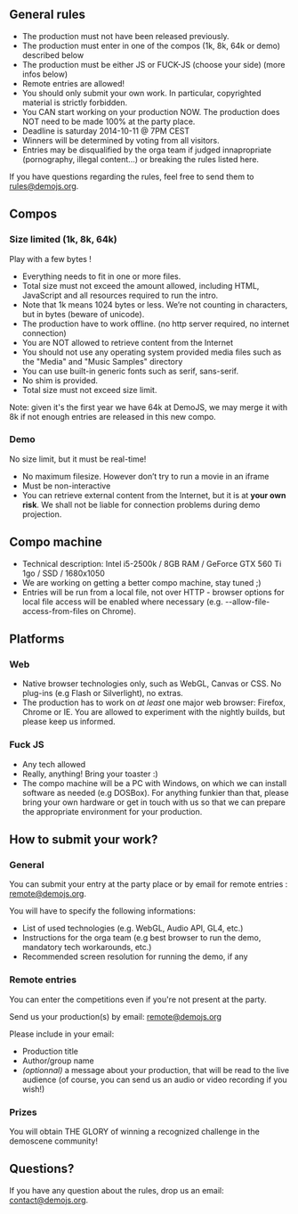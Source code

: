 
## General rules

 * The production must not have been released previously.
 * The production must enter in one of the compos (1k, 8k, 64k or demo) described below
 * The production must be either JS or FUCK-JS (choose your side) (more infos below)
 * Remote entries are allowed!
 * You should only submit your own work. In particular, copyrighted material is strictly forbidden.
 * You CAN start working on your production NOW. The production does NOT need to be made 100% at the party place.
 * Deadline is saturday 2014-10-11 @ 7PM CEST
 * Winners will be determined by voting from all visitors.
 * Entries may be disqualified by the orga team if judged innapropriate (pornography, illegal content...) or breaking the rules listed here.

If you have questions regarding the rules, feel free to send them to [rules@demojs.org](mailto:rules@demojs.org).

## Compos
### Size limited (1k, 8k, 64k)
Play with a few bytes !

 * Everything needs to fit in one or more files.
 * Total size must not exceed the amount allowed, including HTML, JavaScript and all resources required to run the intro.
 * Note that 1k means 1024 bytes or less. We’re not counting in characters, but in bytes (beware of unicode).
 * The production have to work offline. (no http server required, no internet connection)
 * You are NOT allowed to retrieve content from the Internet
 * You should not use any operating system provided media files such as the "Media" and "Music Samples" directory
 * You can use built-in generic fonts such as serif, sans-serif.
 * No shim is provided.
 * Total size must not exceed size limit.

Note: given it's the first year we have 64k at DemoJS, we may merge it with 8k if not enough entries are released in this new compo.

### Demo
No size limit, but it must be real-time!

 * No maximum filesize. However don’t try to run a movie in an iframe
 * Must be non-interactive
 * You can retrieve external content from the Internet, but it is at **your own risk**. We shall not be liable for connection problems during demo projection.

## Compo machine

 * Technical description: Intel i5-2500k / 8GB RAM / GeForce GTX 560 Ti 1go / SSD / 1680x1050
 * We are working on getting a better compo machine, stay tuned ;)
 * Entries will be run from a local file, not over HTTP - browser options for local file access will be enabled where necessary (e.g. --allow-file-access-from-files on Chrome).

## Platforms

### Web
 * Native browser technologies only, such as WebGL, Canvas or CSS. No plug-ins (e.g Flash or Silverlight), no extras.
 * The production has to work on *at least* one major web browser: Firefox, Chrome or IE. You are allowed to experiment with the nightly builds, but please keep us informed.

### Fuck JS
 * Any tech allowed
 * Really, anything! Bring your toaster :)
 * The compo machine will be a PC with Windows, on which we can install software as needed (e.g DOSBox). For anything funkier than that, please bring your own hardware or
   get in touch with us so that we can prepare the appropriate environment for your production.

## How to submit your work?

### General
You can submit your entry at the party place or by email for remote entries&nbsp;: [remote@demojs.org](mailto:remote@demojs.org).

You will have to specify the following informations:

 * List of used technologies (e.g. WebGL, Audio API, GL4, etc.)
 * Instructions for the orga team (e.g best browser to run the demo, mandatory tech workarounds, etc.)
 * Recommended screen resolution for running the demo, if any

### Remote entries
You can enter the competitions even if you're not present at the party.

Send us your production(s) by email: [remote@demojs.org](mailto:remote@demojs.org)

Please include in your email:

 * Production title
 * Author/group name
 * _(optionnal)_ a message about your production, that will be read to the live audience (of course, you can send us an audio or video recording if you wish!)

### Prizes

You will obtain THE GLORY of winning a recognized challenge in the demoscene community!

## Questions?
If you have any question about the rules, drop us an email: [contact@demojs.org](mailto:contact@demojs.org).
